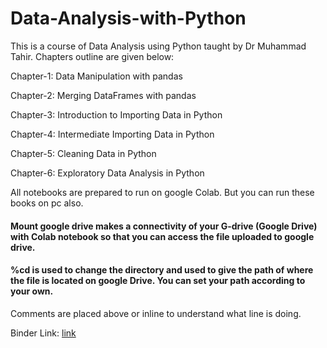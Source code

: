 # Data-Analysis-with-Python
This is a course of Data Analysis using Python taught by Dr Muhammad Tahir. Chapters outline are given below:

  Chapter-1: Data Manipulation with pandas 

  Chapter-2: Merging DataFrames with pandas 

  Chapter-3: Introduction to Importing Data in Python 

  Chapter-4: Intermediate Importing Data in Python 

  Chapter-5: Cleaning Data in Python 

  Chapter-6: Exploratory Data Analysis in Python

All notebooks are prepared to run on google Colab. But you can run these books on pc also.

#### Mount google drive makes a connectivity of your G-drive (Google Drive) with Colab notebook so that you can access the file uploaded to google drive.
#### %cd is used to change the directory and used to give the path of where the file is located on google Drive. You can set your path according to your own.

Comments are placed above or inline to understand what line is doing.  

Binder Link: [link](https://mybinder.org/v2/gh/alihussainia/Data-Analysis-with-Python/main?urlpath=lab)
